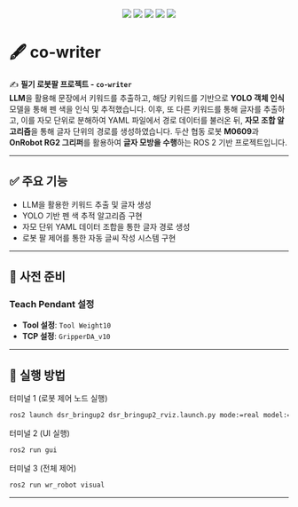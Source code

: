 <p align="center">
  <img src="https://img.shields.io/badge/ROS2-Humble-blue?logo=ros" />
  <img src="https://img.shields.io/badge/Python-3.10-yellow?logo=python" />
  <img src="https://img.shields.io/badge/OpenCV-4.x-green?logo=opencv" />
  <img src="https://img.shields.io/badge/Doosan-M0609-lightgrey?logo=doosan" />
  <img src="https://img.shields.io/badge/License-Apache%202.0-blue.svg?logo=apache" />
</p>


# 🖋️ co-writer

✍️ **필기 로봇팔 프로젝트 - `co-writer`**  
**LLM**을 활용해 문장에서 키워드를 추출하고, 해당 키워드를 기반으로 **YOLO 객체 인식** 모델을 통해 펜 색을 인식 및 추적했습니다. 이후, 또 다른 키워드를 통해 글자를 추출하고, 이를 자모 단위로 분해하여 YAML 파일에서 경로 데이터를 불러온 뒤, **자모 조합 알고리즘**을 통해 글자 단위의 경로를 생성하였습니다. 두산 협동 로봇 **M0609**과 **OnRobot RG2 그리퍼**를 활용하여 **글자 모방을 수행**하는 ROS 2 기반 프로젝트입니다.

---

## ✅ 주요 기능

- LLM을 활용한 키워드 추출 및 글자 생성
- YOLO 기반 펜 색 추적 알고리즘 구현
- 자모 단위 YAML 데이터 조합을 통한 글자 경로 생성
- 로봇 팔 제어를 통한 자동 글씨 작성 시스템 구현

---

## 🔧 사전 준비

### Teach Pendant 설정
- **Tool 설정**: `Tool Weight10`  
- **TCP 설정**: `GripperDA_v10`

---

## 🚀 실행 방법

터미널 1 (로봇 제어 노드 실행)
```bash
ros2 launch dsr_bringup2 dsr_bringup2_rviz.launch.py mode:=real model:=m0609 host:=192.168.1.100
```

터미널 2 (UI 실행)
```bash
ros2 run gui 
```

터미널 3 (전체 제어)
```bash
ros2 run wr_robot visual
```

---
  </tr>
</table>


